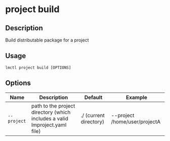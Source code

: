 # project build

## Description

Build distributable package for a project

## Usage

```
lmctl project build [OPTIONS]
```

## Options

| Name        | Description                                                                | Default                | Example                       |
| ----------- | -------------------------------------------------------------------------- | ---------------------- | ----------------------------- |
| `--project` | path to the project directory (which includes a valid lmproject.yaml file) | ./ (current directory) | --project /home/user/projectA |
